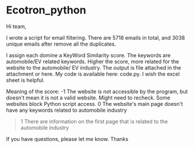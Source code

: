 # Ecotron_python
Hi team,

I wrote a script for email filtering. There are 5718 emails in total, and 3038 unique emails after remove all the duplicates.

I assign each domine a KeyWord Similarity score. The keywords are automobile/EV related keywords. Higher the score, more related for the website to the automobile/ EV industry. The output is file attached in the attachment or   here. My code is available here: code.py. I wish the excel sheet is helpful.


Meaning of the score:
-1	The website is not accessible by the program, but doesn't mean it is not a valid website. Might need to recheck. Some websites block Python script access.
0	The website's main page doesn't have any keywords related to automobile industry
>1	There are information on the first page that is related to the automobile industry

If you have questions, please let me know. 
Thanks
